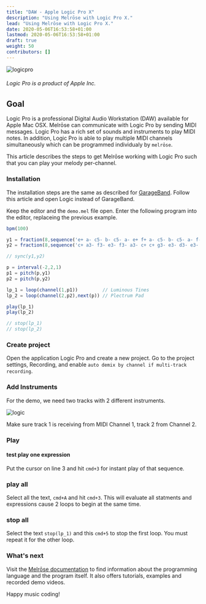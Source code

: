 ```yaml
---
title: "DAW - Apple Logic Pro X"
description: "Using Melrōse with Logic Pro X."
lead: "Using Melrōse with Logic Pro X."
date: 2020-05-06T16:53:58+01:00
lastmod: 2020-05-06T16:53:58+01:00
draft: true
weight: 50 
contributors: []
---
```


![logicpro](https://storage.googleapis.com/downloads.ernestmicklei.com/melrose/logicpro.png)

###### Logic Pro is a product of Apple Inc.

## Goal

Logic Pro is a professional Digital Audio Workstation (DAW) available for Apple Mac OSX.
Melrōse can communicate with Logic Pro by sending MIDI messages. 
Logic Pro has a rich set of sounds and instruments to play MIDI notes. 
In addition, Logic Pro is able to play multiple MIDI channels simultaneously which can be programmed individualy by `melrōse`.

This article describes the steps to get Melrōse working with Logic Pro such that you can play your melody per-channel.

### Installation

The installation steps are the same as described for [GarageBand](/blog/daw-apple-garageband/). 
Follow this article and open Logic instead of GarageBand. 

Keep the editor and the `demo.mel` file open.
Enter the following program into the editor, replaceing the previous example.

```javascript
bpm(100)

y1 = fraction(8,sequence('e+ a- c5- b- c5- a- e+ f+ a- c5- b- c5- a- f-'))
y2 = fraction(8,sequence('c+ a3- f3- e3- f3- a3- c+ c+ g3- e3- d3- e3- g3- c+'))

// sync(y1,y2)

p = interval(-2,2,1)
p1 = pitch(p,y1)
p2 = pitch(p,y2)

lp_1 = loop(channel(1,p1))         // Luminous Tines
lp_2 = loop(channel(2,p2),next(p)) // Plectrum Pad

play(lp_1)
play(lp_2)

// stop(lp_1)
// stop(lp_2)
```

### Create project

Open the application Logic Pro and create a new project.
Go to the project settings, Recording, and enable `auto demix by channel if multi-track recording`.


### Add Instruments

For the demo, we need two tracks with 2 different instruments.

![logic](https://storage.googleapis.com/downloads.ernestmicklei.com/melrose/logicpro_demo.png)

Make sure track 1 is receiving from MIDI Channel 1, track 2 from Channel 2.


### Play

#### test play one expression
Put the cursor on line 3 and hit `cmd+3` for instant play of that sequence.

### play all

Select all the text, `cmd+A` and hit `cmd+3`.
This will evaluate all statments and expressions cause 2 loops to begin at the same time.

### stop all

Select the text `stop(lp_1)` and this `cmd+5` to stop the first loop. 
You must repeat it for the other loop.

### What's next

Visit the [Melrōse documentation](https://melrōse.org) to find information about the programming language and the program itself. It also offers tutorials, examples and recorded demo videos.

Happy music coding!
